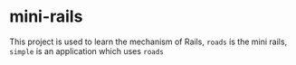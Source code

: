 # mini-rails

This project is used to learn the mechanism of Rails, `roads` is the mini rails, `simple` is an application which uses `roads`
